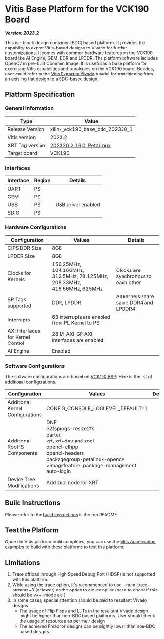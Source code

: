 # Vitis Base Platform for the VCK190 Board

***Version: 2023.2***

This is a block design container (BDC) based platform. It provides the capability to export Vitis-based designs to Vivado for further customizations. It comes with common hardware features on the VCK190 board like AI Engine, GEM, DDR and LPDDR. The platform software includes OpenCV in pre-built Common Image. It is useful as a base platform for exercising Vitis capabilities and topologies on the VCK190 board. Besides, user could refer to the [Vitis Export to Vivado](https://github.com/Xilinx/Vitis-Tutorials/tree/2023.2/Vitis_Platform_Creation/Feature_Tutorials/03_Vitis_Export_To_Vivado) tutorial for transitioning from an existing flat design to a BDC-based design.

## Platform Specification

### General Information

| Type              | Value                       |
| ----------------- | --------------------------- |
| Release Version   | xilinx_vck190_base_bdc_202320_1 |
| Vitis version     | 2023.2                      |
| XRT Tag version   | [202320.2.16.0_PetaLinux](https://github.com/Xilinx/XRT/releases/tag/202320.2.16.0_PetaLinux)              |
| Target board      | VCK190                      |

### Interfaces

| Interface | Region | Details            |
| --------- | ------ | ------------------ |
| UART      | PS     |                    |
| GEM       | PS     |                    |
| USB       | PS     | USB driver enabled |
| SDIO      | PS     |                    |

### Hardware Configurations

| Configuration                 | Values                                                | Details                             |
| ----------------------------- | ----------------------------------------------------- | ------------------------------------|
| CIPS DDR Size                 | 8GB                                                   |                                     |
| LPDDR Size                    |  8GB                                                  |                                     |
| Clocks for Kernels            | 156.25MHz, 104.166MHz, 312.5MHz, 78.125MHz, 208.33MHz, 416.66MHz, 625MHz | Clocks are synchronous to each other|
| SP Tags supported             | DDR, LPDDR                                            | All kernels share same DDR4 and LPDDR4 |
| Interrupts                    | 63 interrupts are enabled from PL Kernel to PS        |                                     |
| AXI Interfaces for Kernel Control | 28 M_AXI_GP AXI interfaces are enabled            |                                     |
| AI Engine                     | Enabled                                               |                                     |

### Software Configurations

The software configurations are based on [VCK190 BSP](https://www.author.xilinx.com/member/vck190-ea.html#tools). Here is the list of additional configurations.

| Configuration                    | Values                                                       | Details |
| -------------------------------- | ------------------------------------------------------------ | ------- |
| Additional Kernel Configurations | CONFIG_CONSOLE_LOGLEVEL_DEFAULT=1                            |         |
| Additional RootFS Components     | DNF<br />e2fsprogs-resize2fs<br />parted<br />xrt, xrt-dev and zocl<br />opencl-clhpp<br />opencl-headers<br />packagegroup-petalinux-opencv<br />>imagefeature-package-management<br />auto-login |         |
| Device Tree Modifications        | Add zocl node for XRT                                       |         |

## Build Instructions

Please refer to the [build instructions](../../README.md#build-instructions) in the top README.

## Test the Platform
Once the Vitis platform build completes, you can use the [Vitis Acceleration examples](https://github.com/Xilinx/Vitis_Accel_Examples) to build with these platforms to test this platform.
  

## Limitations
1. Trace offload through High Speed Debug Port (HDSP) is not supported with this platform. 
2. While using the trace option, it's recommended to use --num-trace-streams=8 (or lower) as the option to aie-compiler (need to check if this should be v++ -mode aie )
3. In some cases, special attention should be paid to resultant Vivado designs.
    - The usage of Flip Flops and LUTs in the resultant Vivado design might be higher than non-BDC based platforms. User should check the usage of resources as per their design
    - The achieved Fmax for designs can be slightly lower than non-BDC based designs.
